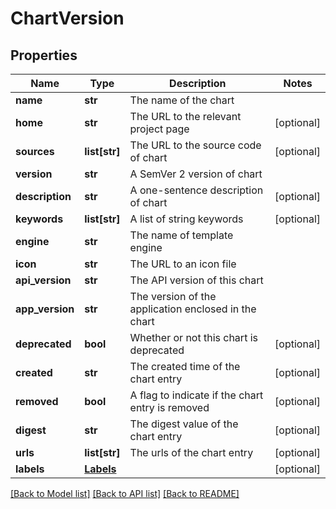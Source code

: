 # ChartVersion

## Properties
Name | Type | Description | Notes
------------ | ------------- | ------------- | -------------
**name** | **str** | The name of the chart | 
**home** | **str** | The URL to the relevant project page | [optional] 
**sources** | **list[str]** | The URL to the source code of chart | [optional] 
**version** | **str** | A SemVer 2 version of chart | 
**description** | **str** | A one-sentence description of chart | [optional] 
**keywords** | **list[str]** | A list of string keywords | [optional] 
**engine** | **str** | The name of template engine | 
**icon** | **str** | The URL to an icon file | 
**api_version** | **str** | The API version of this chart | 
**app_version** | **str** | The version of the application enclosed in the chart | 
**deprecated** | **bool** | Whether or not this chart is deprecated | [optional] 
**created** | **str** | The created time of the chart entry | [optional] 
**removed** | **bool** | A flag to indicate if the chart entry is removed | [optional] 
**digest** | **str** | The digest value of the chart entry | [optional] 
**urls** | **list[str]** | The urls of the chart entry | [optional] 
**labels** | [**Labels**](Labels.md) |  | [optional] 

[[Back to Model list]](../README.md#documentation-for-models) [[Back to API list]](../README.md#documentation-for-api-endpoints) [[Back to README]](../README.md)

